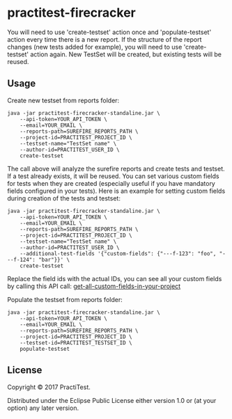 # practitest-firecracker

You will need to use 'create-testset' action once and 'populate-testset' action every time there is a new report.
If the structure of the report changes (new tests added for example), you will need to use 'create-testset' action again. New TestSet will be created, but existing tests will be reused.

## Usage

Create new testset from reports folder:

``` shell
java -jar practitest-firecracker-standaline.jar \
    --api-token=YOUR_API_TOKEN \
    --email=YOUR_EMAIL \
    --reports-path=SUREFIRE_REPORTS_PATH \
    --project-id=PRACTITEST_PROJECT_ID \
    --testset-name="TestSet name" \
    --author-id=PRACTITEST_USER_ID \
    create-testset
```

The call above will analyze the surefire reports and create tests and testset. If a test already exists, it will be reused.
You can set various custom fields for tests when they are created (especially useful if you have mandatory fields configured in your tests).
Here is an example for setting custom fields during creation of the tests and testset:

``` shell
java -jar practitest-firecracker-standaline.jar \
    --api-token=YOUR_API_TOKEN \
    --email=YOUR_EMAIL \
    --reports-path=SUREFIRE_REPORTS_PATH \
    --project-id=PRACTITEST_PROJECT_ID \
    --testset-name="TestSet name" \
    --author-id=PRACTITEST_USER_ID \
    --additional-test-fields '{"custom-fields": {"---f-123": "foo", "---f-124": "bar"}}' \
    create-testset

```

Replace the field ids with the actual IDs, you can see all your custom fields by calling this API call: [get-all-custom-fields-in-your-project](https://www.practitest.com/api-v2/#get-all-custom-fields-in-your-project)

Populate the testset from reports folder:

``` shell
java -jar practitest-firecracker-standaline.jar \
    --api-token=YOUR_API_TOKEN \
    --email=YOUR_EMAIL \
    --reports-path=SUREFIRE_REPORTS_PATH \
    --project-id=PRACTITEST_PROJECT_ID \
    --testset-id=PRACTITEST_TESTSET_ID \
    populate-testset
```

## License

Copyright © 2017 PractiTest.

Distributed under the Eclipse Public License either version 1.0 or (at
your option) any later version.
